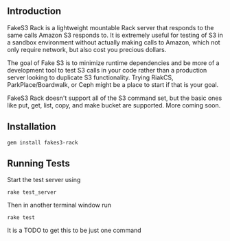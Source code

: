 ## Introduction
FakeS3 Rack is a lightweight mountable Rack server that responds to the same calls Amazon S3 responds to.
It is extremely useful for testing of S3 in a sandbox environment without actually
making calls to Amazon, which not only require network, but also cost you precious dollars.

The goal of Fake S3 is to minimize runtime dependencies and be more of a
development tool to test S3 calls in your code rather than a production server
looking to duplicate S3 functionality.  Trying RiakCS, ParkPlace/Boardwalk, or
Ceph might be a place to start if that is your goal.

FakeS3 Rack doesn't support all of the S3 command set, but the basic ones like put, get,
list, copy, and make bucket are supported.  More coming soon.

## Installation

    gem install fakes3-rack

## Running Tests

Start the test server using

    rake test_server

Then in another terminal window run

    rake test

It is a TODO to get this to be just one command
